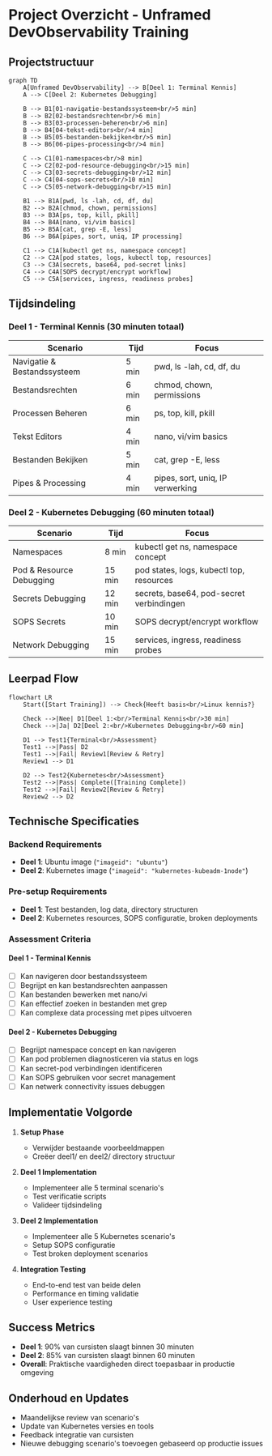 # Project Overzicht - Unframed DevObservability Training

## Projectstructuur

```mermaid
graph TD
    A[Unframed DevObservability] --> B[Deel 1: Terminal Kennis]
    A --> C[Deel 2: Kubernetes Debugging]
    
    B --> B1[01-navigatie-bestandssysteem<br/>5 min]
    B --> B2[02-bestandsrechten<br/>6 min]
    B --> B3[03-processen-beheren<br/>6 min]
    B --> B4[04-tekst-editors<br/>4 min]
    B --> B5[05-bestanden-bekijken<br/>5 min]
    B --> B6[06-pipes-processing<br/>4 min]
    
    C --> C1[01-namespaces<br/>8 min]
    C --> C2[02-pod-resource-debugging<br/>15 min]
    C --> C3[03-secrets-debugging<br/>12 min]
    C --> C4[04-sops-secrets<br/>10 min]
    C --> C5[05-network-debugging<br/>15 min]
    
    B1 --> B1A[pwd, ls -lah, cd, df, du]
    B2 --> B2A[chmod, chown, permissions]
    B3 --> B3A[ps, top, kill, pkill]
    B4 --> B4A[nano, vi/vim basics]
    B5 --> B5A[cat, grep -E, less]
    B6 --> B6A[pipes, sort, uniq, IP processing]
    
    C1 --> C1A[kubectl get ns, namespace concept]
    C2 --> C2A[pod states, logs, kubectl top, resources]
    C3 --> C3A[secrets, base64, pod-secret links]
    C4 --> C4A[SOPS decrypt/encrypt workflow]
    C5 --> C5A[services, ingress, readiness probes]
```

## Tijdsindeling

### Deel 1 - Terminal Kennis (30 minuten totaal)
| Scenario | Tijd | Focus |
|----------|------|-------|
| Navigatie & Bestandssysteem | 5 min | pwd, ls -lah, cd, df, du |
| Bestandsrechten | 6 min | chmod, chown, permissions |
| Processen Beheren | 6 min | ps, top, kill, pkill |
| Tekst Editors | 4 min | nano, vi/vim basics |
| Bestanden Bekijken | 5 min | cat, grep -E, less |
| Pipes & Processing | 4 min | pipes, sort, uniq, IP verwerking |

### Deel 2 - Kubernetes Debugging (60 minuten totaal)
| Scenario | Tijd | Focus |
|----------|------|-------|
| Namespaces | 8 min | kubectl get ns, namespace concept |
| Pod & Resource Debugging | 15 min | pod states, logs, kubectl top, resources |
| Secrets Debugging | 12 min | secrets, base64, pod-secret verbindingen |
| SOPS Secrets | 10 min | SOPS decrypt/encrypt workflow |
| Network Debugging | 15 min | services, ingress, readiness probes |

## Leerpad Flow

```mermaid
flowchart LR
    Start([Start Training]) --> Check{Heeft basis<br/>Linux kennis?}
    
    Check -->|Nee| D1[Deel 1:<br/>Terminal Kennis<br/>30 min]
    Check -->|Ja| D2[Deel 2:<br/>Kubernetes Debugging<br/>60 min]
    
    D1 --> Test1{Terminal<br/>Assessment}
    Test1 -->|Pass| D2
    Test1 -->|Fail| Review1[Review & Retry]
    Review1 --> D1
    
    D2 --> Test2{Kubernetes<br/>Assessment}
    Test2 -->|Pass| Complete([Training Complete])
    Test2 -->|Fail| Review2[Review & Retry]
    Review2 --> D2
```

## Technische Specificaties

### Backend Requirements
- **Deel 1**: Ubuntu image (`"imageid": "ubuntu"`)
- **Deel 2**: Kubernetes image (`"imageid": "kubernetes-kubeadm-1node"`)

### Pre-setup Requirements
- **Deel 1**: Test bestanden, log data, directory structuren
- **Deel 2**: Kubernetes resources, SOPS configuratie, broken deployments

### Assessment Criteria

#### Deel 1 - Terminal Kennis
- [ ] Kan navigeren door bestandssysteem
- [ ] Begrijpt en kan bestandsrechten aanpassen
- [ ] Kan bestanden bewerken met nano/vi
- [ ] Kan effectief zoeken in bestanden met grep
- [ ] Kan complexe data processing met pipes uitvoeren

#### Deel 2 - Kubernetes Debugging
- [ ] Begrijpt namespace concept en kan navigeren
- [ ] Kan pod problemen diagnosticeren via status en logs
- [ ] Kan secret-pod verbindingen identificeren
- [ ] Kan SOPS gebruiken voor secret management
- [ ] Kan netwerk connectivity issues debuggen

## Implementatie Volgorde

1. **Setup Phase**
   - Verwijder bestaande voorbeeldmappen
   - Creëer deel1/ en deel2/ directory structuur

2. **Deel 1 Implementation**
   - Implementeer alle 5 terminal scenario's
   - Test verificatie scripts
   - Valideer tijdsindeling

3. **Deel 2 Implementation**
   - Implementeer alle 5 Kubernetes scenario's
   - Setup SOPS configuratie
   - Test broken deployment scenarios

4. **Integration Testing**
   - End-to-end test van beide delen
   - Performance en timing validatie
   - User experience testing

## Success Metrics
- **Deel 1**: 90% van cursisten slaagt binnen 30 minuten
- **Deel 2**: 85% van cursisten slaagt binnen 60 minuten
- **Overall**: Praktische vaardigheden direct toepasbaar in productie omgeving

## Onderhoud en Updates
- Maandelijkse review van scenario's
- Update van Kubernetes versies en tools
- Feedback integratie van cursisten
- Nieuwe debugging scenario's toevoegen gebaseerd op productie issues